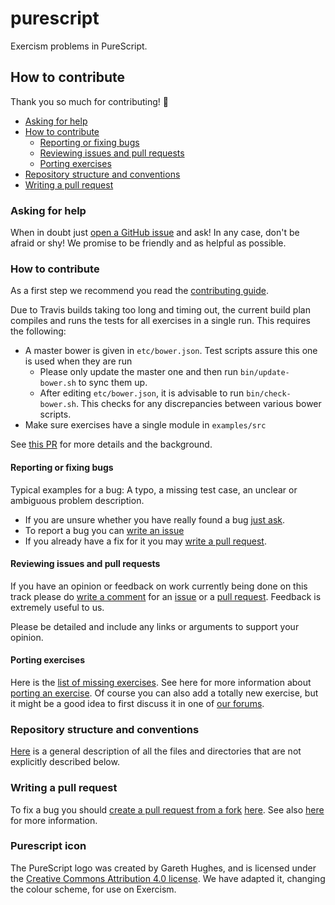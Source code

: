 # purescript

Exercism problems in PureScript.

## How to contribute

Thank you so much for contributing! :tada:

- [Asking for help](#asking-for-help)
- [How to contribute](#how-to-contribute)
  * [Reporting or fixing bugs](#reporting-or-fixing-bugs)
  * [Reviewing issues and pull requests](#reviewing-issues-and-pull)
  * [Porting exercises](#porting-exercises)
- [Repository structure and conventions](#repository-structure-and-conventions)
- [Writing a pull request](#writing-a-pull-request)


### Asking for help

When in doubt just [open a GitHub issue][new-issue] and ask! In any case,
don't be afraid or shy! We promise to be friendly and as helpful as possible.

[new-issue]: https://github.com/exercism/purescript/issues/new


### How to contribute

As a first step we recommend you read the [contributing guide][cont-guide].

[cont-guide]: https://github.com/exercism/docs/blob/master/contributing-to-language-tracks/README.md

Due to Travis builds taking too long and timing out, the current build plan compiles and runs the tests for all exercises in a single run. This requires the following:

- A master bower is given in `etc/bower.json`. Test scripts assure this one is used when they are run
  * Please only update the master one and then run `bin/update-bower.sh` to sync them up. 
  * After editing `etc/bower.json`, it is advisable to run `bin/check-bower.sh`. This checks for any discrepancies between various bower scripts.
- Make sure exercises have a single module in `examples/src`

See [this PR](https://github.com/exercism/purescript/pull/71) for more details and the background.

#### Reporting or fixing bugs

Typical examples for a bug: A typo, a missing test case, an unclear or
ambiguous problem description.

- If you are unsure whether you have really found a bug [just ask](#asking-for-help).
- To report a bug you can [write an issue][new-issue]
- If you already have a fix for it you may [write a pull request](#writing-a-pull-request).

#### Reviewing issues and pull requests

If you have an opinion or feedback on work currently being done on this track
please do [write a comment][write-comment] for an [issue][issues] or a
[pull request][prs]. Feedback is extremely useful to us.

[write-comment]: https://help.github.com/articles/commenting-on-a-pull-request/
[issues]: https://github.com/exercism/purescript/issue
[prs]: https://github.com/exercism/purescript/pull

Please be detailed and include any links or arguments to support your
opinion.

#### Porting exercises

Here is the [list of missing exercises][missing]. See here for more
information about [porting an exercise][porting]. Of course you can also add a
totally new exercise, but it might be a good idea to first discuss it in one
of [our forums](#asking-for-help).

[missing]: http://exercism.io/languages/purescript/todo
[porting]: https://github.com/exercism/docs/blob/master/contributing-to-language-tracks/README.md#porting-an-exercise-to-another-language-track


### Repository structure and conventions

[Here](https://github.com/exercism/docs/blob/master/contributing-to-language-tracks/README.md#track-anatomy)
is a general description of all the files and directories that are not
explicitly described below.


### Writing a pull request
To fix a bug you should [create a pull request from a fork](https://help.github.com/articles/creating-a-pull-request-from-a-fork/) [here](https://github.com/exercism/purescript/pull). See also [here](https://github.com/exercism/docs/blob/master/contributing-to-language-tracks/README.md#git-basics) for more information.



### Purescript icon
The PureScript logo was created by Gareth Hughes, and is licensed under the [Creative Commons Attribution 4.0 license](https://creativecommons.org/licenses/by/4.0/).
We have adapted it, changing the colour scheme, for use on Exercism.
